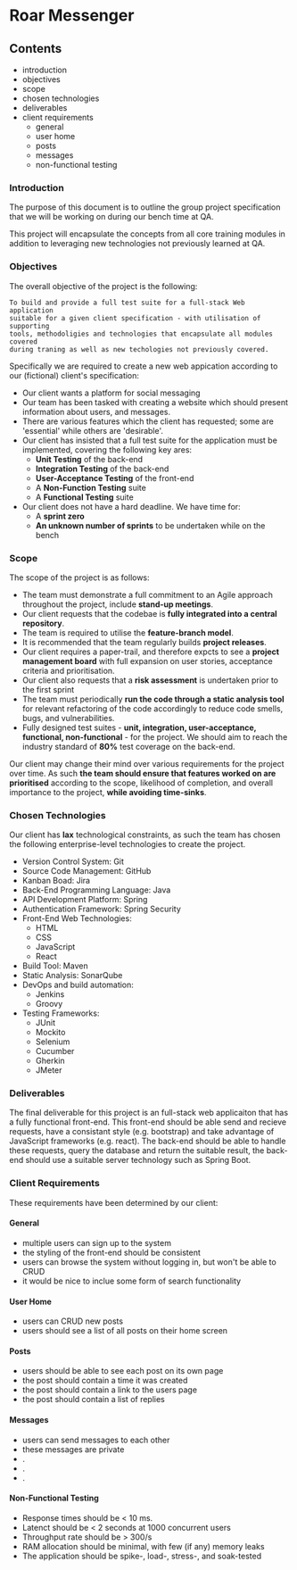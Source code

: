 # Roar Messenger

## Contents

* introduction
* objectives
* scope
* chosen technologies
* deliverables
* client requirements
    * general
    * user home
    * posts
    * messages
    * non-functional testing

### Introduction

The purpose of this document is to outline the group project specification that we will be working on during our bench time at QA.

This project will encapsulate the concepts from all core training modules in addition to leveraging new technologies not previously learned at QA.

### Objectives

The overall objective of the project is the following:

```
To build and provide a full test suite for a full-stack Web application
suitable for a given client specification - with utilisation of supporting
tools, methodoligies and technologies that encapsulate all modules covered
during traning as well as new techologies not previously covered.
```

Specifically we are required to create a new web appication according to our (fictional) client's specification:

* Our client wants a platform for social messaging 
* Our team has been tasked with creating a website which should present information about users, and messages.
* There are various features which the client has requested; some are 'essential' while others are 'desirable'.
* Our client has insisted that a full test suite for the application must be implemented, covering the following key ares:
    * **Unit Testing** of the back-end
    * **Integration Testing** of the back-end
    * **User-Acceptance Testing** of the front-end
    * A **Non-Function Testing** suite
    * A **Functional Testing** suite
* Our client does not have a hard deadline. We have time for:
    * A **sprint zero**
    * **An unknown number of sprints** to be undertaken while on the bench

### Scope

The scope of the project is as follows:

* The team must demonstrate a full commitment to an Agile approach throughout the project, include **stand-up meetings**.
* Our client requests that the codebae is **fully integrated into a central repository**.
* The team is required to utilise the **feature-branch model**.
* It is recommended that the team regularly builds **project releases**.
* Our client requires a paper-trail, and therefore expcts to see a **project management board** with full expansion on user stories, acceptance criteria and prioritisation.
* Our client also requests that a **risk assessment** is undertaken prior to the first sprint
* The team must periodically **run the code through a static analysis tool** for relevant refactoring of the code accordingly to reduce code smells, bugs, and vulnerabilities.
* Fully designed test suites - **unit, integration, user-acceptance, functional, non-functional** - for the project. We should aim to reach the industry standard of **80%** test coverage on the back-end.

Our client may change their mind over various requirements for the project over time. As such **the team should ensure that features worked on are prioritised** according to the scope, likelihood of completion, and overall importance to the project, **while avoiding time-sinks**.

### Chosen Technologies

Our client has **lax** technological constraints, as such the team has chosen the following enterprise-level technologies to create the project.

* Version Control System: Git
* Source Code Management: GitHub
* Kanban Boad: Jira
* Back-End Programming Language: Java
* API Development Platform: Spring
* Authentication Framework: Spring Security
* Front-End Web Technologies:
    * HTML
    * CSS
    * JavaScript
    * React
* Build Tool: Maven
* Static Analysis: SonarQube
* DevOps and build automation:
    * Jenkins
    * Groovy
* Testing Frameworks:
    * JUnit
    * Mockito
    * Selenium
    * Cucumber
    * Gherkin
    * JMeter

### Deliverables

The final deliverable for this project is an full-stack web applicaiton that has a fully functional front-end.
This front-end should be able send and recieve requests, have a consistant style (e.g. bootstrap) and take advantage of JavaScript frameworks (e.g. react). The back-end should be able to handle these requests, query the database and return the suitable result, the back-end should use a suitable server technology such as Spring Boot. 

### Client Requirements

These requirements have been determined by our client:

#### General

* multiple users can sign up to the system
* the styling of the front-end should be consistent
* users can browse the system without logging in, but won't be able to CRUD
* it would be nice to inclue some form of search functionality

#### User Home

* users can CRUD new posts
* users should see a list of all posts on their home screen

#### Posts

* users should be able to see each post on its own page
* the post should contain a time it was created
* the post should contain a link to the users page
* the post should contain a list of replies

#### Messages

* users can send messages to each other
* these messages are private
* .
* .
* .

#### Non-Functional Testing

* Response times should be < 10 ms.
* Latenct should be < 2 seconds at 1000 concurrent users
* Throughput rate should be > 300/s
* RAM allocation should be minimal, with few (if any) memory leaks
* The application should be spike-, load-, stress-, and soak-tested
